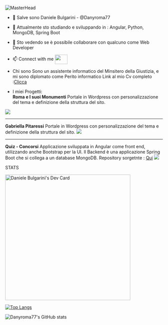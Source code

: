 
![MasterHead](https://firebasestorage.googleapis.com/v0/b/portfolio-f057f.appspot.com/o/7.png?alt=media&token=bbd73c29-d564-4c4c-9450-ddb438ee55b3)
- 👋 
  Salve sono Daniele Bulgarini - @Danyroma77
- 🌱 
  Attualmente sto studiando e sviluppando in : Angular, Python, MongoDB, Spring Boot
- 💞️ 
  Sto vedendo se è possibile collaborare con qualcuno come Web Developer
- 📫 Connect with me
  <a href="https://www.linkedin.com/in/daniele-bulgarini-7217a6167/" target="blank"><img align="center" src="https://cdn.jsdelivr.net/npm/simple-icons@3.0.1/icons/linkedin.svg" alt="" height="30" width="40" /></a>

- Chi sono
  Sono un assistente informatico del Minsitero della Giustizia, e mi sono diplomato come Perito informatico
  Link al mio Cv completo :<a href="https://firebasestorage.googleapis.com/v0/b/portfolio-f057f.appspot.com/o/cv_danielebulgarini20210804.pdf?alt=media&token=3a809794-cc2f-4c3d-b6b4-2bcb767a11a0" target=_blank>Clicca</a> 
  
  
- I miei Progetti:<br>
<b>Roma e I suoi Monumenti</b>
Portale in Wordpress con personalizzazione del tema e definizione della struttura del sito.
<img src="https://firebasestorage.googleapis.com/v0/b/portfolio-f057f.appspot.com/o/5.png?alt=media&token=8a0ee472-27b5-4737-835d-4705b4fa28b7">

<hr>
<b>Gabriella Pitaressi</b>
Portale in Wordpress con personalizzazione del tema e definizione della struttura del sito.
<img src="https://firebasestorage.googleapis.com/v0/b/portfolio-f057f.appspot.com/o/2.png?alt=media&token=d7d00ad0-05e8-44a3-a526-58bfaa699384"> 

<hr>
<b>Quiz - Concorsi</b>
Applicazione sviluppata in Angular come front end, utilizzando anche Bootstrap per la UI. 
Il Backend è una applicazione Spring Boot che si collega a un database MongoDB.
Repository sorgetnte : <a href="https://github.com/Danyroma77/QuizAngular" target="_blank">Qui</a>
<img src="https://firebasestorage.googleapis.com/v0/b/portfolio-f057f.appspot.com/o/QUIZ.png?alt=media&token=cd4075ef-9123-4f9d-b4c3-365cfb6a4ef0">

STATS 

<a href="https://app.daily.dev/danielerm77"><img src="https://api.daily.dev/devcards/45a577ebe544499492010f02e283c05d.png?r=5n8" width="400" alt="Daniele Bulgarini's Dev Card"/></a>

[![Top Langs](https://githubstats-danyroma77.vercel.app//api/top-langs/?username=Danyroma77)](https://github.com/anuraghazra/github-readme-stats)

![Danyroma77's GitHub stats](https://githubstats-danyroma77.vercel.app//api?username=Danyroma77&show_icons=true&theme=radical)


<!---
https://githubstats-danyroma77.vercel.app/

Danyroma77/Danyroma77 is a ✨ special ✨ repository because its `README.md` (this file) appears on your GitHub profile.
You can click the Preview link to take a look at your changes.
--->
